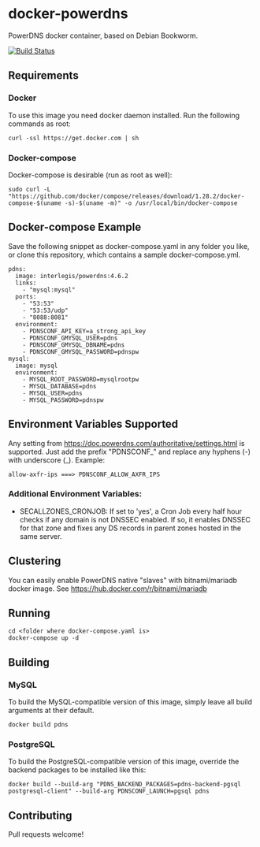 # docker-powerdns
PowerDNS docker container, based on Debian Bookworm.

[![Build Status](https://drone.interlegis.leg.br/api/badges/SEIT/docker-powerdns/status.svg)](https://drone.interlegis.leg.br/SEIT/docker-powerdns)

## Requirements

### Docker

To use this image you need docker daemon installed. Run the following commands as root:

```
curl -ssl https://get.docker.com | sh
```

### Docker-compose

Docker-compose is desirable (run as root as well):

```
sudo curl -L "https://github.com/docker/compose/releases/download/1.28.2/docker-compose-$(uname -s)-$(uname -m)" -o /usr/local/bin/docker-compose
```

## Docker-compose Example

Save the following snippet as docker-compose.yaml in any folder you like, or clone this repository, which contains a sample docker-compose.yml.

```
pdns:
  image: interlegis/powerdns:4.6.2
  links:
    - "mysql:mysql"
  ports:
    - "53:53"
    - "53:53/udp"
    - "8088:8081"
  environment:
    - PDNSCONF_API_KEY=a_strong_api_key
    - PDNSCONF_GMYSQL_USER=pdns
    - PDNSCONF_GMYSQL_DBNAME=pdns
    - PDNSCONF_GMYSQL_PASSWORD=pdnspw
mysql:
  image: mysql
  environment:
    - MYSQL_ROOT_PASSWORD=mysqlrootpw
    - MYSQL_DATABASE=pdns
    - MYSQL_USER=pdns
    - MYSQL_PASSWORD=pdnspw
```

## Environment Variables Supported

Any setting from https://doc.powerdns.com/authoritative/settings.html is supported. Just add the prefix "PDNSCONF\_" and replace any hyphens (-) with underscore (\_). Example: 

``` allow-axfr-ips ===> PDNSCONF_ALLOW_AXFR_IPS ```

### Additional Environment Variables:

 - SECALLZONES_CRONJOB: If set to 'yes', a Cron Job every half hour checks if any domain is not DNSSEC enabled. If so, it enables DNSSEC for that zone and fixes any DS records in parent zones hosted in the same server.

## Clustering

You can easily enable PowerDNS native "slaves" with bitnami/mariadb docker image. 
See <https://hub.docker.com/r/bitnami/mariadb>

## Running

```
cd <folder where docker-compose.yaml is>
docker-compose up -d
```

## Building

### MySQL

To build the MySQL-compatible version of this image, simply leave all build arguments at their default.

```
docker build pdns
```

### PostgreSQL

To build the PostgreSQL-compatible version of this image, override the backend packages to be installed like this:

```
docker build --build-arg "PDNS_BACKEND_PACKAGES=pdns-backend-pgsql postgresql-client" --build-arg PDNSCONF_LAUNCH=pgsql pdns
```

## Contributing

Pull requests welcome!
